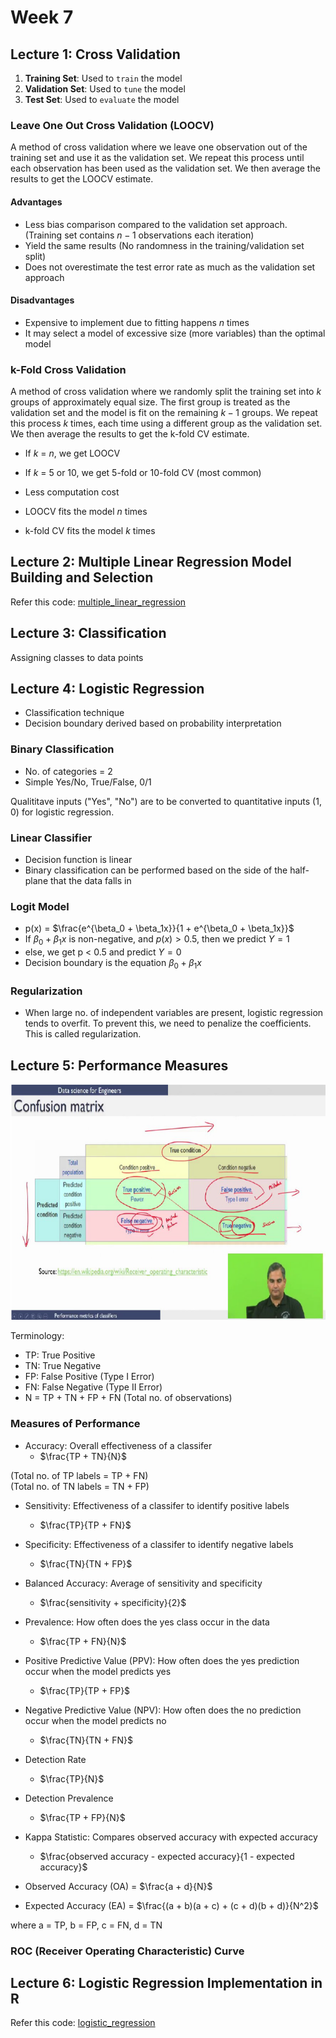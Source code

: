 # Week 7

## Lecture 1: Cross Validation

1. **Training Set**: Used to `train` the model
2. **Validation Set**: Used to `tune` the model
3. **Test Set**: Used to `evaluate` the model

### Leave One Out Cross Validation (LOOCV)

A method of cross validation where we leave one observation out of the training set and use it as the validation set. We repeat this process until each observation has been used as the validation set. We then average the results to get the LOOCV estimate.

#### Advantages

- Less bias comparison compared to the validation set approach. (Training set contains $n-1$ observations each iteration)
- Yield the same results (No randomness in the training/validation set split)
- Does not overestimate the test error rate as much as the validation set approach

#### Disadvantages

- Expensive to implement due to fitting happens $n$ times
- It may select a model of excessive size (more variables) than the optimal model

### k-Fold Cross Validation

A method of cross validation where we randomly split the training set into $k$ groups of approximately equal size. The first group is treated as the validation set and the model is fit on the remaining $k-1$ groups. We repeat this process $k$ times, each time using a different group as the validation set. We then average the results to get the k-fold CV estimate.

- If $k$ = $n$, we get LOOCV
- If $k$ = 5 or 10, we get 5-fold or 10-fold CV (most common)
- Less computation cost

- LOOCV fits the model $n$ times
- k-fold CV fits the model $k$ times

## Lecture 2: Multiple Linear Regression Model Building and Selection

Refer this code: [multiple_linear_regression](./2_multiple_linear_regression.r)

## Lecture 3: Classification

Assigning classes to data points

## Lecture 4: Logistic Regression

- Classification technique
- Decision boundary derived based on probability interpretation

### Binary Classification

- No. of categories = 2
- Simple Yes/No, True/False, 0/1

Qualititave inputs ("Yes", "No") are to be converted to quantitative inputs (1, 0) for logistic regression.

### Linear Classifier

- Decision function is linear
- Binary classification can be performed based on the side of the half-plane that the data falls in

### Logit Model

- p(x) = $\frac{e^{\beta_0 + \beta_1x}}{1 + e^{\beta_0 + \beta_1x}}$
- If $\beta_0 + \beta_1x$ is non-negative, and $p(x) > 0.5$, then we predict $Y = 1$
- else, we get p < 0.5 and predict $Y = 0$
- Decision boundary is the equation $\beta_0 + \beta_1x$

### Regularization

- When large no. of independent variables are present, logistic regression tends to overfit. To prevent this, we need to penalize the coefficients. This is called regularization.

## Lecture 5: Performance Measures

![Alt text](./images/image1.png)

Terminology:

- TP: True Positive
- TN: True Negative
- FP: False Positive (Type I Error)
- FN: False Negative (Type II Error)
- N = TP + TN + FP + FN (Total no. of observations)

### Measures of Performance

- Accuracy: Overall effectiveness of a classifer
  - $\frac{TP + TN}{N}$

(Total no. of TP labels = TP + FN)  
(Total no. of TN labels = TN + FP)

- Sensitivity: Effectiveness of a classifer to identify positive labels

  - $\frac{TP}{TP + FN}$

- Specificity: Effectiveness of a classifer to identify negative labels

  - $\frac{TN}{TN + FP}$

- Balanced Accuracy: Average of sensitivity and specificity

  - $\frac{sensitivity + specificity}{2}$

- Prevalence: How often does the yes class occur in the data

  - $\frac{TP + FN}{N}$

- Positive Predictive Value (PPV): How often does the yes prediction occur when the model predicts yes

  - $\frac{TP}{TP + FP}$

- Negative Predictive Value (NPV): How often does the no prediction occur when the model predicts no

  - $\frac{TN}{TN + FN}$

- Detection Rate

  - $\frac{TP}{N}$

- Detection Prevalence

  - $\frac{TP + FP}{N}$

- Kappa Statistic: Compares observed accuracy with expected accuracy

  - $\frac{observed accuracy - expected accuracy}{1 - expected accuracy}$

- Observed Accuracy (OA) = $\frac{a + d}{N}$

- Expected Accuracy (EA) = $\frac{(a + b)(a + c) + (c + d)(b + d)}{N^2}$

where a = TP, b = FP, c = FN, d = TN

### ROC (Receiver Operating Characteristic) Curve

## Lecture 6: Logistic Regression Implementation in R

Refer this code: [logistic_regression](./3_logistic_regression.r)
